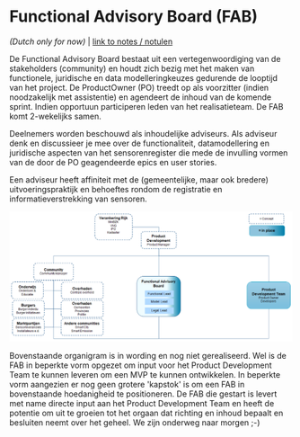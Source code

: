 # Functional Advisory Board (FAB)

_(Dutch only for now)_ | [link to notes / notulen](../notes)

De Functional Advisory Board bestaat uit een vertegenwoordiging van de stakeholders (community) en houdt zich bezig met het maken van functionele, juridische en data modelleringkeuzes gedurende de looptijd van het project. De ProductOwner (PO) treedt op als voorzitter (indien noodzakelijk met assistentie) en agendeert de inhoud van de komende sprint. Indien opportuun participeren leden van het realisatieteam. De FAB komt 2-wekelijks samen.  

Deelnemers worden beschouwd als inhoudelijke adviseurs. Als adviseur denk en discussieer je mee over de functionaliteit, datamodellering en juridische aspecten van het sensorenregister die mede de invulling vormen van de door de PO geagendeerde epics en user stories.

Een adviseur heeft affiniteit met de (gemeentelijke, maar ook bredere) uitvoeringspraktijk en behoeftes rondom de registratie en informatieverstrekking van sensoren. 

![Governance Structure (under construction)](../images/SensRNet-governance-structure-v0.1.png)

Bovenstaande organigram is in wording en nog niet gerealiseerd. Wel is de FAB in beperkte vorm opgezet om input voor het Product Development Team te kunnen leveren om een MVP te kunnen ontwikkelen. In beperkte vorm aangezien er nog geen grotere 'kapstok' is om een FAB in bovenstaande hoedanigheid te positioneren. De FAB die gestart is levert met name directe input aan het Product Development Team en heeft de potentie om uit te groeien tot het orgaan dat richting en inhoud bepaalt en besluiten neemt over het geheel. We zijn onderweg naar morgen ;-)
